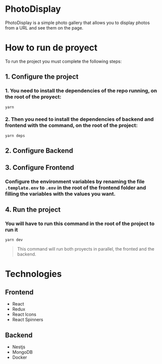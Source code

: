 # PhotoDisplay

PhotoDisplay is a simple photo gallery that allows you to display photos from a URL and see them on the page.

# How to run de proyect

To run the project you must complete the following steps:

## 1. Configure the project

### 1. You need to install the dependencies of the repo running, on the root of the proyect:

```
yarn
```

### 2. Then you need to install the dependencies of backend and frontend with the command, on the root of the project:

```
yarn deps
```

## 2. Configure Backend

## 3. Configure Frontend

### Configure the environment variables by renaming the file `.template.env` to `.env` in the root of the frontend folder and filling the variables with the values you want.

## 4. Run the project

### You will have to run this command in the root of the project to run it

```
yarn dev
```

> This command will run both proyects in parallel, the fronted and the backend.

# Technologies

## Frontend

- React
- Redux
- React Icons
- React Spinners

## Backend

- Nestjs
- MongoDB
- Docker
